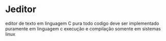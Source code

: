 # Jeditor
editor de texto em linguagem C pura
todo codigo deve ser implementado puramente em linguagem c
execução e compilação somente em sistemas linux
